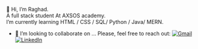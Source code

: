  👋 Hi, I’m Raghad. <br>
A full stack student At AXSOS academy. <br>
I’m currently learning  HTML / CSS / SQL/ Python / Java/ MERN. <br>
- 💞️ I’m looking to collaborate on ...
Please, feel free to reach out:
[![Gmail](https://img.shields.io/badge/Email-D14836?style=for-the-badge&logo=gmail&logoColor=white)](mailto:youremail@example.com) [![LinkedIn](https://img.shields.io/badge/LinkedIn-0077B5?style=for-the-badge&logo=linkedin&logoColor=white)](https://www.linkedin.com/in/yourlinkedinprofile)



<!---
RaghadAbuRahma/RaghadAbuRahma is a ✨ special ✨ repository because its `README.md` (this file) appears on your GitHub profile.
You can click the Preview link to take a look at your changes.
--->
